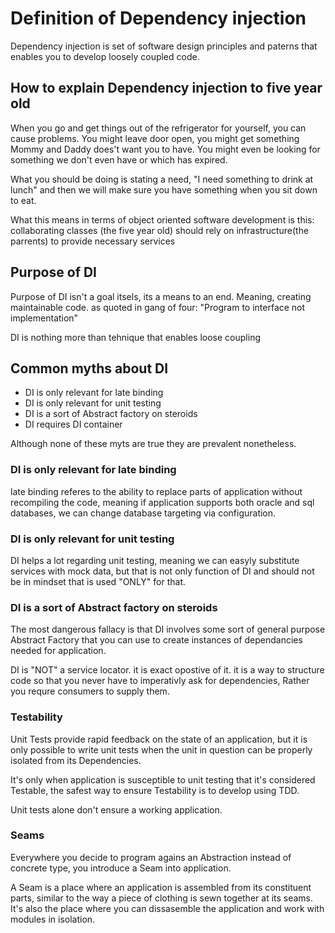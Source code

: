 # Definition of Dependency injection

Dependency injection is set of software design principles and paterns that enables you to develop loosely coupled code.

## How to explain Dependency injection to five year old

When you go and get things out of the refrigerator for yourself, you can cause problems. You might leave door open, you might get
something Mommy and Daddy does't want you to have. You might even be looking for something we don't even have or which has expired.

What you should be doing is stating a need, "I need something to drink at lunch" and then we  will make sure you have something when
you sit down to eat.

What this means in terms of object oriented software development is this: collaborating classes (the five year old) should rely on
infrastructure(the parrents) to provide necessary services

## Purpose of DI
Purpose of DI isn't a goal itsels, its a means to an end. Meaning, creating maintainable code. as quoted in gang of four:
"Program to interface not implementation"

DI is nothing more than tehnique that enables loose coupling

## Common myths about DI

- DI is only relevant for late binding
- DI is only relevant for unit testing
- DI is a sort of Abstract factory on steroids
- DI requires DI container

Although none of these myts are true they are prevalent nonetheless.

### DI is only relevant for late binding
late binding referes to the ability to replace parts of application without recompiling the code, meaning if application supports both
oracle and sql databases, we can change database targeting via configuration.

### DI is only relevant for unit testing
DI helps a lot regarding unit testing, meaning we can easyly substitute services with mock data, but that is not only function of DI
and should not be in mindset that is used "ONLY" for that.

### DI is a sort of Abstract factory on steroids
The most dangerous fallacy is that DI involves some sort of general purpose Abstract Factory that you can use to create instances of
dependancies needed for application.

DI is "NOT" a service locator. it is exact opostive of it. it is a way to structure code so that you never have to imperativly ask for
dependencies, Rather you requre consumers to supply them.


### Testability
Unit Tests provide rapid feedback on the state of an application, but it is only possible to write unit tests when the unit in question
can be properly isolated from its Dependencies.

It's only when application is susceptible to unit testing that it's considered Testable, the safest way to ensure Testability is to develop
using TDD.

Unit tests alone don't ensure a working application.


### Seams
Everywhere you decide to program agains an Abstraction instead of concrete type, you introduce a Seam into application.

A Seam is a place where an application is assembled from its constituent parts, similar to the way a piece of clothing is sewn
together at its seams. It's also the place where you can dissasemble the application and work with modules in isolation.
